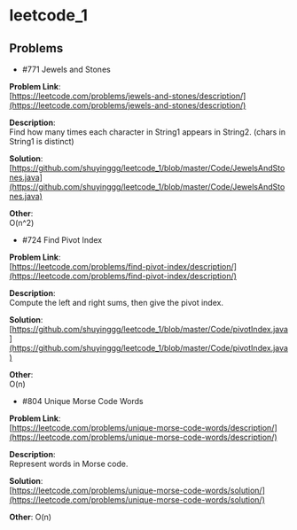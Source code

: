 # leetcode_1
## Problems
+ #771 Jewels and Stones 

**Problem Link**:   
[https://leetcode.com/problems/jewels-and-stones/description/](https://leetcode.com/problems/jewels-and-stones/description/)

**Description**:    
Find how many times each character in String1 appears in String2. (chars in String1 is distinct) 

**Solution**:   
[https://github.com/shuyinggg/leetcode_1/blob/master/Code/JewelsAndStones.java](https://github.com/shuyinggg/leetcode_1/blob/master/Code/JewelsAndStones.java)

**Other**:  
O(n^2)

+ #724 Find Pivot Index 

**Problem Link**:   
[https://leetcode.com/problems/find-pivot-index/description/](https://leetcode.com/problems/find-pivot-index/description/)

**Description**:    
Compute the left and right sums, then give the pivot index.

**Solution**:   
[https://github.com/shuyinggg/leetcode_1/blob/master/Code/pivotIndex.java](https://github.com/shuyinggg/leetcode_1/blob/master/Code/pivotIndex.java)

**Other**:  
O(n)

+ #804 Unique Morse Code Words

**Problem Link**:   
[https://leetcode.com/problems/unique-morse-code-words/description/](https://leetcode.com/problems/unique-morse-code-words/description/)

**Description**:    
Represent words in Morse code.

**Solution**:   
[https://leetcode.com/problems/unique-morse-code-words/solution/](https://leetcode.com/problems/unique-morse-code-words/solution/)

**Other**:
O(n)
